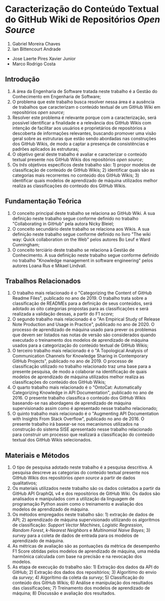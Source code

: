 # Caracterização do Conteúdo Textual do GitHub Wiki de Repositórios _Open Source_

1. Gabriel Moreira Chaves
2. Ian Bittencourt Andrade

- Jose Laerte Pires Xavier Junior
- Marco Rodrigo Costa

## Introdução

1. A área da Engenharia de Software tratada neste trabalho é a Gestão do Conhecimento em Engenharia de Software;
2. O problema que este trabalho busca resolver nessa área é a ausência de trabalhos que caracterizam o conteúdo textual de um GitHub Wiki em repositórios _open source_;
3. Resolver este problema é relevante porque com a caracterização, será possível identificar a finalidade e a relevância dos GitHub Wikis com intenção de facilitar aos usuários e proprietários de repositórios a descoberta de informações relevantes, buscando promover uma visão geral sobre as estruturas que estão sendo abordadas nas construções dos GitHub Wikis, de modo a captar a presença de consistências e padrões aplicados às estruturas;
4. O objetivo geral deste trabalho é avaliar e caracterizar o conteúdo textual presente nos GitHub Wikis dos repositórios _open source_;
5. Os *três* objetivos específicos deste trabalho são: 1) propor modelos de classificação de conteúdo de GitHub Wikis; 2) identificar quais são as categorias mais recorrentes no conteúdo dos GitHub Wikis; 3) identificar quais modelos de aprendizado de máquina utilizados melhor realiza as classificações do conteúdo dos GitHub Wikis.

## Fundamentação Teórica

1. O conceito principal deste trabalho se relaciona ao GitHub Wiki. A sua definição neste trabalho segue conforme definido no trabalho "Collaborating in GitHub" pela autora Nicky Bleiel;
2. O conceito secundário deste trabalho se relaciona aos Wikis. A sua definição neste trabalho segue conforme definido no livro "The wiki way: Quick collaboration on the Web" pelos autores Bo Leuf e Ward Cunningham;
3. O conceito terciário deste trabalho se relaciona à Gestão de Conhecimento. A sua definição neste trabalho segue conforme definido no trabalho "Knowledge management in software engineering" pelos autores Loana Rus e Mikael Lindvall.

## Trabalhos Relacionados

1. O trabalho mais relacionado é o "Categorizing the Content of GitHub Readme Files", publicado no ano de 2019. O trabalho trata sobre a classificação de READMEs para a definição de seus conteúdos, será adotado as oito categorias propostas para as classificações e será realizada a validação dessas, a partir do F1 _score_;
2. O segundo trabalho mais relacionado é o "An Empirical Study of Release Note Production and Usage in Practice", publicado no ano de 2020. O processo de aprendizado de máquina usado para prever os problemas que devem ser listados nas notas de versão são considerados quando executado o treinamento dos modelos de aprendizado de máquina usados para a categorização do conteúdo textual de GitHub Wikis;
3. O terceiro trabalho mais relacionado é o "A Topological Analysis of Communication Channels for Knowledge Sharing in Contemporary GitHub Projects", publicado no ano de 2019. O processo de classificação utilizado no trabalho relacionado traz uma base para a presente pesquisa, de modo a colaborar na identificação de quais modelos de aprendizado de máquina utilizados melhor realiza as classificações do conteúdo dos GitHub Wikis;
4. O quarto trabalho mais relacionado é o "OntoCat: Automatically Categorizing Knowledge in API Documentation", publicado no ano de 2016. O presente trabalho classifica o conteúdo dos GitHub Wikis baseando-se nas abordagens de aprendizado de máquina supervisionado assim como é apresentado nesse trabalho relacionado;
5. O quinto trabalho mais relacionado é o "Augmenting API Documentation with Insights From Stack Overflow", publicado no ano de 2016. O presente trabalho irá basear-se nos mecanismos utilizados na construção do sistema SISE apresentado nesse trabalho relacionado para construir um processo que realizará a classificação do conteúdo textual dos GitHub Wikis selecionados.

## Materiais e Métodos

1. O tipo de pesquisa adotado neste trabalho é a pesquisa descritiva. A pesquisa descreve as categorias do conteúdo textual presente nos GitHub Wikis dos repositórios _open source_ a partir de dados qualitativos;
2. Os materiais utilizados neste trabalho são os dados coletados a partir da GitHub API GraphQL v4 e dos repositórios de GitHub Wiki. Os dados são analisados e manipulados com a utilização da linguagem de programação Python assim como o treinamento e avaliação dos modelos de aprendizado de máquina.
3. Os métodos empregados neste trabalho são: 1) extração de dados de API; 2) aprendizado de máquina supervisionado utilizando os algoritmos de classificação: _Support Vector Machines_, _Logistic Regression_, _Random Forest_, _k-Nearest Neighbors_ e _Multinomial Naive Bayes_; 3) _survey_ para a coleta de dados de entrada para os modelos de aprendizado de máquina.
4. As métricas de avaliação são as pontuações da métrica de desempenho F1 Score obtidas pelos modelos de aprendizado de máquina, uma média harmônica calculada com base na precisão e na revocação dos modelos.
5. As etapa de execução do trabalho são: 1) Extração dos dados da API do GitHub; 2) Extração dos dados dos repositórios; 3) Algorítimo do envio da _survey_; 4) Algorítimo da coleta da _survey_; 5) Classificação do conteúdo dos GitHub Wikis; 6) Análise e manipulação dos resultados das classificações; 7) Treinamento dos modelos de aprendizado de máquina; 8) Discussão e avaliação dos resultados.

